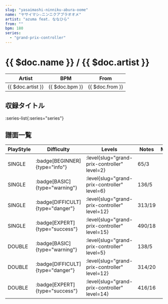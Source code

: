 ```yaml
---
slug: "yasaimashi-ninniku-abura-oome"
name: "ヤサイマシ☆ニンニクアブラオオメ"
artist: "azuma feat. ななひら"
from: ""
bpm: 180
series:
  - "grand-prix-controller"
---
```


# {{ $doc.name }} / {{ $doc.artist }}

|Artist|BPM|From|
|------|---|----|
|{{ $doc.artist }}|{{ $doc.bpm }}|{{ $doc.from }}|

## 収録タイトル

:series-list{:series="series"}

## 譜面一覧

|PlayStyle|Difficulty|Levels|Notes|Movie|
|---------|----------|------|-----|-----|
|SINGLE| :badge[BEGINNER]{type="info"}|<div class="field is-grouped is-grouped-multiline"> :level{slug="grand-prix-controller" level=2}</div>|65/3||
|SINGLE| :badge[BASIC]{type="warning"}|<div class="field is-grouped is-grouped-multiline"> :level{slug="grand-prix-controller" level=6}</div>|136/5||
|SINGLE| :badge[DIFFICULT]{type="danger"}|<div class="field is-grouped is-grouped-multiline"> :level{slug="grand-prix-controller" level=12}</div>|313/19||
|SINGLE| :badge[EXPERT]{type="success"}|<div class="field is-grouped is-grouped-multiline"> :level{slug="grand-prix-controller" level=15}</div>|490/18||
|DOUBLE| :badge[BASIC]{type="warning"}|<div class="field is-grouped is-grouped-multiline"> :level{slug="grand-prix-controller" level=5}</div>|138/5||
|DOUBLE| :badge[DIFFICULT]{type="danger"}|<div class="field is-grouped is-grouped-multiline"> :level{slug="grand-prix-controller" level=12}</div>|314/20||
|DOUBLE| :badge[EXPERT]{type="success"}|<div class="field is-grouped is-grouped-multiline"> :level{slug="grand-prix-controller" level=14}</div>|416/16||
